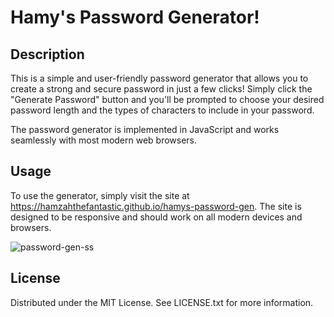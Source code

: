# Hamy's Password Generator!

## Description

This is a simple and user-friendly password generator that allows you to create a strong and secure password in just a few clicks! Simply click the "Generate Password" button and you'll be prompted to choose your desired password length and the types of characters to include in your password. 

The password generator is implemented in JavaScript and works seamlessly with most modern web browsers. 

## Usage

To use the generator, simply visit the site at https://hamzahthefantastic.github.io/hamys-password-gen. The site is designed to be responsive and should work on all modern devices and browsers.

![password-gen-ss](https://user-images.githubusercontent.com/118228180/212229266-2b1028bd-75cf-422c-bc47-2273b8b30aa7.PNG)

## License

Distributed under the MIT License. See LICENSE.txt for more information.

